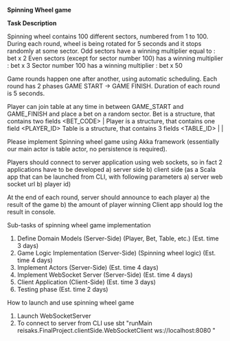 **Spinning Wheel game**

**Task Description**

Spinning wheel contains 100 different sectors, numbered from 1 to 100. During each round, wheel is being rotated for 5 seconds and it stops randomly at some sector.
Odd sectors have a winning multiplier equal to : bet x 2
Even sectors (except for sector number 100) has a winning multiplier : bet x 3
Sector number 100 has a winning multiplier : bet x 50

Game rounds happen one after another, using automatic scheduling. Each round has 2 phases GAME START -> GAME FINISH. Duration of each round is 5 seconds.

Player can join table at any time in between GAME_START and GAME_FINISH and place a bet on a random sector.
Bet is a structure, that contains two fields <BET_CODE> | <AMOUNT>
Player is a structure, that contains one field <PLAYER_ID>
Table is a structure, that contains 3 fields <TABLE_ID> | <PLAYERS> | <BETS>

Please implement Spinning wheel game using Akka framework (essentially our main actor is table actor, no persistence is required).

Players should connect to server application using web sockets, so in fact 2 applications have to be developed
a) server side
b) client side (as a Scala app that can be launched from CLI, with following parameters a) server web socket url b) player id)

At the end of each round, server should announce to each player a) the result of the game b) the amount of player winning
Client app should log the result in console.

Sub-tasks of spinning wheel game implementation

1. Define Domain Models (Server-Side) (Player, Bet, Table, etc.) (Est. time 3 days)
2. Game Logic Implementation (Server-Side) (Spinning wheel logic) (Est. time 4 days)
3. Implement Actors (Server-Side) (Est. time 4 days)
4. Implement WebSocket Server (Server-Side) (Est. time 4 days)
5. Client Application (Client-Side) (Est. time 3 days)
6. Testing phase (Est. time 2 days)


How to launch and use spinning wheel game
1. Launch WebSocketServer
2. To connect to server from CLI use sbt "runMain reisaks.FinalProject.clientSide.WebSocketClient ws://localhost:8080 <non-empty-unique-playerId>"



